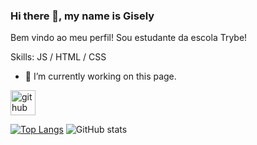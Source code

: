 ### Hi there 👋, my name is Gisely
Bem vindo ao meu perfil!
Sou estudante da escola Trybe!

Skills: JS / HTML / CSS

- 🔭 I’m currently working on this page. 


[<img src='https://cdn.jsdelivr.net/npm/simple-icons@3.0.1/icons/github.svg' alt='github' height='40'>](https://github.com/GiselyKC)  

[![Top Langs](https://github-readme-stats.vercel.app/api/top-langs/?username=GiselyKC&theme=panda)](https://github.com/anuraghazra/github-readme-stats) ![GitHub stats](https://github-readme-stats.vercel.app/api?username=GiselyKC&show_icons=true&theme=panda)  

